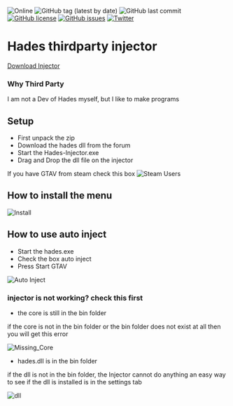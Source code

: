 ![Online](https://img.shields.io/badge/Injector-Online-green.svg)
![GitHub tag (latest by date)](https://img.shields.io/github/tag-date/DeadlyKltten/Hades-thirdparty-injector.svg?label=Version)
![GitHub last commit](https://img.shields.io/github/last-commit/DeadlyKltten/Hades-thirdparty-injector.svg)
[![GitHub license](https://img.shields.io/github/license/DeadlyKltten/Hades-thirdparty-injector.svg)](https://github.com/DeadlyKltten/Hades-thirdparty-injector/blob/master/LICENSE)
[![GitHub issues](https://img.shields.io/github/issues/DeadlyKltten/Hades-thirdparty-injector.svg)](https://github.com/DeadlyKltten/Hades-thirdparty-injector/issues)
[![Twitter](https://img.shields.io/twitter/url/https/github.com/DeadlyKltten/Hades-thirdparty-injector.svg?style=social)](https://twitter.com/intent/tweet?text=Wow:&url=https%3A%2F%2Fgithub.com%2FDeadlyKltten%2FHades-thirdparty-injector)
# Hades thirdparty injector 
[Download Injector](https://github.com/DeadlyKltten/Hades-thirdparty-injector/releases/download/2.5.4/2.5.4.zip)

### Why Third Party
I am not a Dev of Hades myself, but I like to make programs

## Setup
* First unpack the zip
* Download the hades dll from the forum
* Start the Hades-Injector.exe
* Drag and Drop the dll file on the injector

If you have GTAV from steam check this box
![Steam Users](https://i.imgur.com/e0WqFg1.png)

## How to install the menu
![Install](https://i.imgur.com/cSB1YYZ.gif)

## How to use auto inject
* Start the hades.exe
* Check the box auto inject
* Press Start GTAV

![Auto Inject](https://i.imgur.com/7FRh4id.png)

### injector is not working? check this first
* the core is still in the bin folder

if the core is not in the bin folder or the bin folder does not exist at all then you will get this error

![Missing_Core](https://i.imgur.com/wFFFIBC.png)

* hades.dll is in the bin folder

if the dll is not in the bin folder, the Injector cannot do anything
an easy way to see if the dll is installed is in the settings tab

![dll](https://i.imgur.com/V9qASiU.png)
